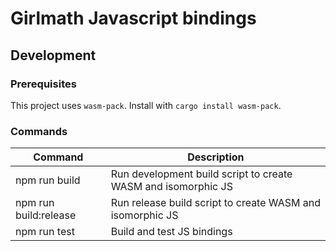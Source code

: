 # Girlmath Javascript bindings

## Development

### Prerequisites

This project uses `wasm-pack`. Install with `cargo install wasm-pack`.

### Commands

| Command               | Description                                                   |
|-----------------------|---------------------------------------------------------------|
| npm run build         | Run development build script to create WASM and isomorphic JS |
| npm run build:release | Run release build script to create WASM and isomorphic JS     |
| npm run test          | Build and test JS bindings                                    |
